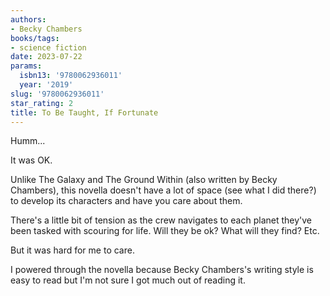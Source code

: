 ```yaml
---
authors:
- Becky Chambers
books/tags:
- science fiction
date: 2023-07-22
params:
  isbn13: '9780062936011'
  year: '2019'
slug: '9780062936011'
star_rating: 2
title: To Be Taught, If Fortunate
---
```


Humm...

It was OK.

Unlike The Galaxy and The Ground Within (also written by Becky Chambers), this novella doesn't have a lot of space (see what I did there?) to develop its characters and have you care about them.

<!--more-->

There's a little bit of tension as the crew navigates to each planet they've been tasked with scouring for life. Will they be ok? What will they find? Etc.

But it was hard for me to care.

I powered through the novella because Becky Chambers's writing style is easy to read but I'm not sure I got much out of reading it.